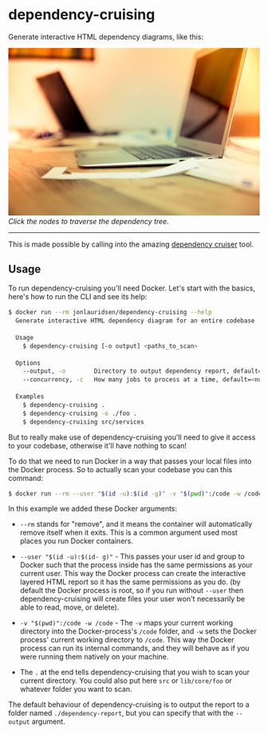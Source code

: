 # dependency-cruising

Generate interactive HTML dependency diagrams, like this:

[![Screenshot from the interactive layered HTML report](./docs/html-example.png)](https://google.com)
_Click the nodes to traverse the dependency tree._

---
This is made possible by calling into the amazing
[dependency cruiser](https://github.com/sverweij/dependency-cruiser) tool.

## Usage

To run dependency-cruising you'll need Docker. Let's start with the basics, here's how to run the CLI and see its help:

```bash
$ docker run --rm jonlauridsen/dependency-cruising --help
  Generate interactive HTML dependency diagram for an entire codebase

  Usage
    $ dependency-cruising [-o output] <paths_to_scan>

  Options
    --output, -o        Directory to output dependency report, default=dependency-report
    --concurrency, -c   How many jobs to process at a time, default=<number of cpus>

  Examples
    $ dependency-cruising .
    $ dependency-cruising -o ./foo .
    $ dependency-cruising src/services
```

But to really make use of dependency-cruising you'll need to give it access to your codebase, otherwise it'll have
nothing to scan!

To do that we need to run Docker in a way that passes your local files into the Docker process. So to actually scan your
codebase you can this command:

```bash
$ docker run --rm --user "$(id -u):$(id -g)" -v "$(pwd)":/code -w /code jonlauridsen/dependency-cruising .
```

In this example we added these Docker arguments:

* `--rm` stands for "remove", and it means the container will automatically remove itself when it exits. This is a
  common argument used most places you run Docker containers.

* `--user "$(id -u):$(id- g)"` - This passes your user id and group to Docker such that the process inside has the same
  permissions as your current user. This way the Docker process can create the interactive layered HTML report so it has
  the same permissions as you do.
  (by default the Docker process is root, so if you run without `--user`
  then dependency-cruising will create files your user won't necessarily be able to read, move, or delete).

* `-v "$(pwd)":/code -w /code` - The `-v` maps your current working directory into the Docker-process's `/code` folder,
  and `-w` sets the Docker process' current working directory to `/code`. This way the Docker process can run its
  internal commands, and they will behave as if you were running them natively on your machine.

* The `.` at the end tells dependency-cruising that you wish to scan your current directory. You could also put
  here `src` or `lib/core/foo` or whatever folder you want to scan.

The default behaviour of dependency-cruising is to output the report to a folder named `./dependency-report`, but you
can specify that with the `--output` argument.
